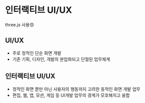 ﻿# 인터랙티브 UI/UX
 
 three.js 사용😍

## UI/UX

- 주로 정적인 단순 화면 개발
- 기존 기획, 디자인, 개발의 분업화되고 단절된 업무체계

## 인터랙티브 UI/UX

- 정적인 화면 뿐만 아닌 사용자의 행동까지 고려한 동적인 화면 개발 업무
- 편집, 웹, 앱, 모션, 게임 등 UI개발 업무의 경계가 모호해지고 융합
